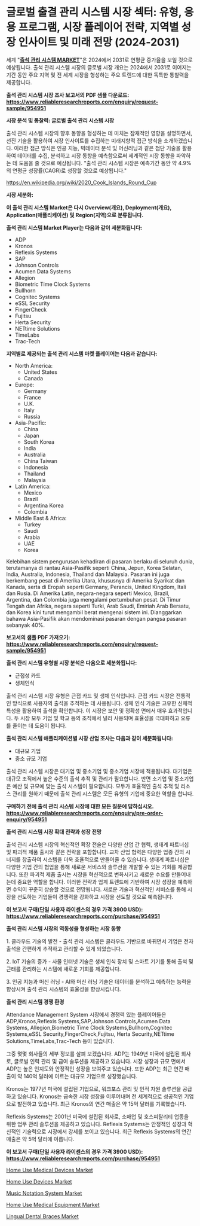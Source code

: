 <p><h1>글로벌 출결 관리 시스템 시장 섹터: 유형, 응용 프로그램, 시장 플레이어 전략, 지역별 성장 인사이트 및 미래 전망 (2024-2031)</h1></p><p>세계 "<strong><a href="https://www.reliableresearchreports.com/attendance-management-system-r954951">출석 관리 시스템 MARKET</a></strong>"은 2024에서 2031로 연평균 증가율을 보일 것으로 예상됩니다. 출석 관리 시스템 시장의 글로벌 시장 개요는 2024에서 2031로 이어지는 기간 동안 주요 지역 및 전 세계 시장을 형성하는 주요 트렌드에 대한 독특한 통찰력을 제공합니다.</p>
<p><strong>출석 관리 시스템 시장 조사 보고서의 PDF 샘플 다운로드: <a href="https://www.reliableresearchreports.com/enquiry/request-sample/954951">https://www.reliableresearchreports.com/enquiry/request-sample/954951</a></strong></p>
<p><strong>시장 분석 및 통찰력: 글로벌 출석 관리 시스템 시장</strong></p>
<p><p>출석 관리 시스템 시장의 향후 동향을 형성하는 데 미치는 잠재적인 영향을 설명하면서, 선진 기술을 활용하여 시장 인사이트를 수집하는 미래지향적 접근 방식을 소개하겠습니다. 이러한 접근 방식은 인공 지능, 빅데이터 분석 및 머신러닝과 같은 첨단 기술을 활용하여 데이터를 수집, 분석하고 시장 동향을 예측함으로써 세계적인 시장 동향을 파악하는 데 도움을 줄 것으로 예상됩니다. "출석 관리 시스템 시장은 예측기간 동안 약 4.9%의 연평균 성장률(CAGR)로 성장할 것으로 예상됩니다."</p></p>
<p><a href="%7CAUTHORITHY_DOMAIN_URL%7C">https://en.wikipedia.org/wiki/2020_Cook_Islands_Round_Cup</a></p>
<p><strong>시장 세분화:</strong></p>
<p><strong>이 출석 관리 시스템 Market은 다시 Overview(개요), Deployment(개요), Application(애플리케이션) 및 Region(지역)으로 분류됩니다.</strong></p>
<p><strong>출석 관리 시스템 Market Player는 다음과 같이 세분화됩니다:</strong></p>
<p><ul><li>ADP</li><li>Kronos</li><li>Reflexis Systems</li><li>SAP</li><li>Johnson Controls</li><li>Acumen Data Systems</li><li>Allegion</li><li>Biometric Time Clock Systems</li><li>Bullhorn</li><li>Cognitec Systems</li><li>eSSL Security</li><li>FingerCheck</li><li>Fujitsu</li><li>Herta Security</li><li>NETtime Solutions</li><li>TimeLabs</li><li>Trac-Tech</li></ul></p>
<p><strong>지역별로 제공되는 출석 관리 시스템 마켓 플레이어는 다음과 같습니다:</strong></p>
<p><ul>
    <li>
        North America:
        <ul>
            <li>United States</li>
            <li>Canada</li>
        </ul>
    </li>
    <li>
        Europe:
        <ul>
            <li>Germany</li>
            <li>France</li>
            <li>U.K.</li>
            <li>Italy</li>
            <li>Russia</li>
        </ul>
    </li>
    <li>
        Asia-Pacific:
        <ul>
            <li>China</li>
            <li>Japan</li>
            <li>South Korea</li>
            <li>India</li>
            <li>Australia</li>
            <li>China Taiwan</li>
            <li>Indonesia</li>
            <li>Thailand</li>
            <li>Malaysia</li>
        </ul>
    </li>
    <li>
        Latin America:
        <ul>
            <li>Mexico</li>
            <li>Brazil</li>
            <li>Argentina Korea</li>
            <li>Colombia</li>
        </ul>
    </li>
    <li>
        Middle East & Africa:
        <ul>
            <li>Turkey</li>
            <li>Saudi</li>
            <li>Arabia</li>
            <li>UAE</li>
            <li>Korea</li>
        </ul>
    </li>
    </ul></p>
<p><p>Kelebihan sistem pengurusan kehadiran di pasaran berlaku di seluruh dunia, terutamanya di rantau Asia-Pasifik seperti China, Jepun, Korea Selatan, India, Australia, Indonesia, Thailand dan Malaysia. Pasaran ini juga berkembang pesat di Amerika Utara, khususnya di Amerika Syarikat dan Kanada, serta di Eropah seperti Germany, Perancis, United Kingdom, Itali dan Rusia. Di Amerika Latin, negara-negara seperti Mexico, Brazil, Argentina, dan Colombia juga mengalami pertumbuhan pesat. Di Timur Tengah dan Afrika, negara seperti Turki, Arab Saudi, Emiriah Arab Bersatu, dan Korea kini turut mengambil berat mengenai sistem ini. Dianggarkan bahawa Asia-Pasifik akan mendominasi pasaran dengan pangsa pasaran sebanyak 40%.</p></p>
<p><strong>보고서의 샘플 PDF 가져오기: <a href="https://www.reliableresearchreports.com/enquiry/request-sample/954951">https://www.reliableresearchreports.com/enquiry/request-sample/954951</a></strong></p>
<p><strong>출석 관리 시스템 유형별 시장 분석은 다음으로 세분화됩니다:</strong></p>
<p><ul><li>근접성 카드</li><li>생체인식</li></ul></p>
<p><p>출석 관리 시스템 시장 유형은 근접 카드 및 생체 인식입니다. 근접 카드 시장은 전통적인 방식으로 사용자의 출석을 추적하는 데 사용됩니다. 생체 인식 기술은 고유한 신체적 특성을 활용하여 출석을 확인합니다. 이 시장은 보안 및 정확성 면에서 매우 효과적입니다. 두 시장 모두 기업 및 학교 등의 조직에서 널리 사용되며 효율성을 극대화하고 오류를 줄이는 데 도움이 됩니다.</p></p>
<p><strong>출석 관리 시스템 애플리케이션별 시장 산업 조사는 다음과 같이 세분화됩니다:</strong></p>
<p><ul><li>대규모 기업</li><li>중소 규모 기업</li></ul></p>
<p><p>출석 관리 시스템 시장은 대기업 및 중소기업 및 중소기업 시장에 적용됩니다. 대기업은 대규모 조직에서 높은 수준의 출석 추적 및 관리가 필요합니다. 반면 소기업 및 중소기업은 예산 및 규모에 맞는 출석 시스템이 필요합니다. 모두가 효율적인 출석 추적 및 리소스 관리를 원하기 때문에 출석 관리 시스템은 모든 유형의 기업에 중요한 역할을 합니다.</p></p>
<p><strong>구매하기 전에 출석 관리 시스템 시장에 대한 모든 질문에 답하십시오. <a href="https://www.reliableresearchreports.com/enquiry/pre-order-enquiry/954951">https://www.reliableresearchreports.com/enquiry/pre-order-enquiry/954951</a></strong></p>
<p><strong>출석 관리 시스템 시장 확대 전략과 성장 전망</strong></p>
<p><p>출석 관리 시스템 시장의 혁신적인 확장 전술은 다양한 산업 간 협력, 생태계 파트너십 및 파괴적 제품 출시와 같은 전략을 포함합니다. 교차 산업 협력은 다양한 업종 간의 시너지를 창출하여 시스템을 더욱 효율적으로 만들어줄 수 있습니다. 생태계 파트너십은 다양한 기업 간의 협업을 통해 새로운 서비스와 솔루션을 개발할 수 있는 기회를 제공합니다. 또한 파괴적 제품 출시는 시장을 혁신적으로 변화시키고 새로운 수요를 만들어내는데 중요한 역할을 합니다. 이러한 전략과 업계 트렌드에 기반하여 시장 성장을 예측하면 수익이 꾸준히 상승할 것으로 전망됩니다. 새로운 기술과 혁신적인 서비스를 통해 시장을 선도하는 기업들이 경쟁력을 강화하고 시장을 선도할 것으로 예측됩니다.</p></p>
<p><strong>이 보고서 구매(단일 사용자 라이센스의 경우 가격 3900 USD): <a href="https://www.reliableresearchreports.com/purchase/954951">https://www.reliableresearchreports.com/purchase/954951</a></strong></p>
<p><strong>출석 관리 시스템 시장의 역동성을 형성하는 시장 동향</strong></p>
<p><p>1. 클라우드 기술의 발전 - 출석 관리 시스템은 클라우드 기반으로 바뀌면서 기업은 전자 출석을 간편하게 추적하고 관리할 수 있게 되었습니다.</p><p>2. IoT 기술의 증가 - 사물 인터넷 기술은 생체 인식 장치 및 스마트 기기를 통해 출석 및 근태를 관리하는 시스템에 새로운 기회를 제공합니다.</p><p>3. 인공 지능과 머신 러닝 - AI와 머신 러닝 기술은 데이터를 분석하고 예측하는 능력을 향상시켜 출석 관리 시스템의 효율성을 향상시킵니다.</p></p>
<p><strong>출석 관리 시스템 경쟁 환경</strong></p>
<p><p>Attendance Management System 시장에서 경쟁력 있는 플레이어들은 ADP,Kronos,Reflexis Systems,SAP,Johnson Controls,Acumen Data Systems, Allegion,Biometric Time Clock Systems,Bullhorn,Cognitec Systems,eSSL Security,FingerCheck,Fujitsu, Herta Security,NETtime Solutions,TimeLabs,Trac-Tech 등이 있습니다.</p><p>그중 몇몇 회사들의 세부 정보를 살펴 보겠습니다. ADP는 1949년 미국에 설립된 회사로, 글로벌 인력 관리 및 급여 솔루션을 제공하고 있습니다. 시장 성장과 규모 면에서 ADP는 높은 인지도와 안정적인 성장을 보여주고 있습니다. 또한 ADP는 최근 연간 매출이 약 140억 달러에 이르는 대규모 기업으로 성장했습니다.</p><p>Kronos는 1977년 미국에 설립된 기업으로, 워크포스 관리 및 인적 자원 솔루션을 공급하고 있습니다. Kronos는 급속한 시장 성장을 이루어내며 전 세계적으로 성공적인 기업으로 발전하고 있습니다. 최근 Kronos의 연간 매출은 약 15억 달러를 기록했습니다.</p><p>Reflexis Systems는 2001년 미국에 설립된 회사로, 소매업 및 호스피탈리티 업종을 위한 업무 관리 솔루션을 제공하고 있습니다. Reflexis Systems는 안정적인 성장과 혁신적인 기술력으로 시장에서 강세를 보이고 있습니다. 최근 Reflexis Systems의 연간 매출은 약 5억 달러에 이릅니다.</p></p>
<p><strong>이 보고서 구매(단일 사용자 라이센스의 경우 가격 3900 USD): <a href="https://www.reliableresearchreports.com/purchase/954951">https://www.reliableresearchreports.com/purchase/954951</a></strong></p>
<p><p><a href="https://github.com/nathandecarvalho/Market-Research-Report-List-4/blob/main/home-use-medical-devices-market.md">Home Use Medical Devices Market</a></p><p><a href="https://github.com/julyju69/Market-Research-Report-List-4/blob/main/home-use-devices-market.md">Home Use Devices Market</a></p><p><a href="https://issuu.com/reportprime-2/docs/music-notation-system-market-size-2030.pptx">Music Notation System Market</a></p><p><a href="https://github.com/JosephWillisbXXgf/Market-Research-Report-List-1/blob/main/home-use-medical-equipment-market.md">Home Use Medical Equipment Market</a></p><p><a href="https://github.com/gdfhhhj/Market-Research-Report-List-6/blob/main/lingual-dental-braces-market.md">Lingual Dental Braces Market</a></p></p>